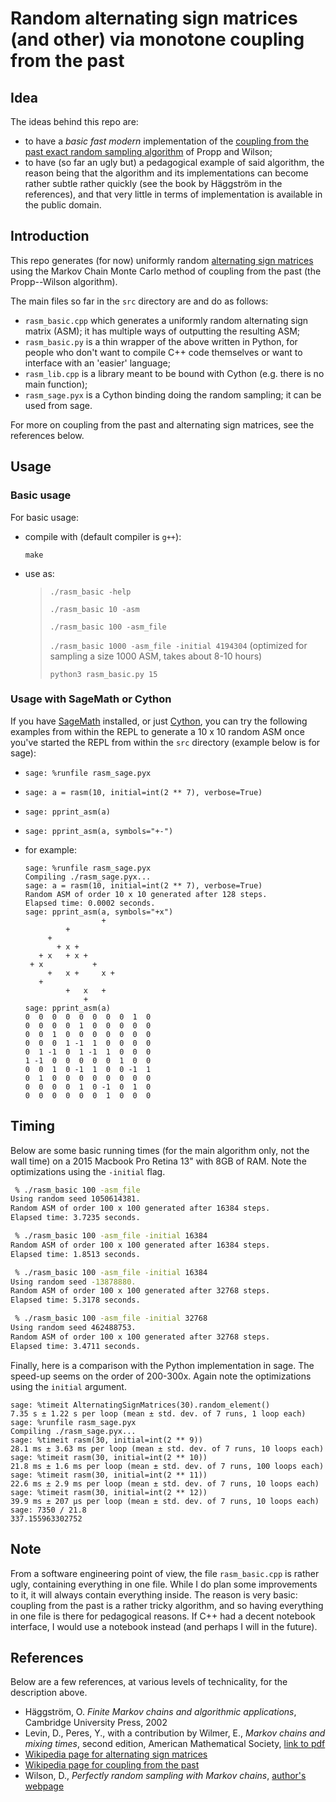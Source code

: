 # Random alternating sign matrices (and other) via monotone coupling from the past

## Idea

The ideas behind this repo are:

- to have a *basic fast modern* implementation of the [coupling from the past exact random sampling algorithm](https://en.wikipedia.org/wiki/Coupling_from_the_past) of Propp and Wilson;
- to have (so far an ugly but) a pedagogical example of said algorithm, the reason being that the algorithm and its implementations can become rather subtle rather quickly (see the book by Häggström in the references), and that very little in terms of implementation is available in the public domain.

## Introduction

This repo generates (for now) uniformly random [alternating sign matrices](https://en.wikipedia.org/wiki/Alternating_sign_matrix) using the Markov Chain Monte Carlo method of coupling from the past (the Propp--Wilson algorithm).  

The main files so far in the `src` directory are and do as follows:  

- `rasm_basic.cpp` which generates a uniformly random alternating sign matrix (ASM); it has multiple ways of outputting the resulting ASM;
- `rasm_basic.py` is a thin wrapper of the above written in Python, for people who don't want to compile C++ code themselves or want to interface with an 'easier' language;
- `rasm_lib.cpp` is a library meant to be bound with Cython (e.g. there is no main function);
- `rasm_sage.pyx` is a Cython binding doing the random sampling; it can be used from sage.
  
For more on coupling from the past and alternating sign matrices, see the references below.
  
## Usage

### Basic usage

For basic usage:

- compile with (default compiler is `g++`):

  ```make```

- use as:

  > ```./rasm_basic -help```
  >
  > ```./rasm_basic 10 -asm```
  >
  > ```./rasm_basic 100 -asm_file```
  >
  > ```./rasm_basic 1000 -asm_file -initial 4194304``` (optimized for sampling a size 1000 ASM, takes about 8-10 hours)
  >
  > ```python3 rasm_basic.py 15```

### Usage with SageMath or Cython

If you have [SageMath](https://www.sagemath.org) installed, or just [Cython](https://cython.readthedocs.io/en/latest/#), you can try the following examples from within the REPL to generate a 10 x 10 random ASM once you've started the REPL from within the ```src``` directory (example below is for sage):

- ```sage: %runfile rasm_sage.pyx```
- ```sage: a = rasm(10, initial=int(2 ** 7), verbose=True)```
- ```sage: pprint_asm(a)```
- ```sage: pprint_asm(a, symbols="+-")```
- for example:

   ```sage
   sage: %runfile rasm_sage.pyx
   Compiling ./rasm_sage.pyx...
   sage: a = rasm(10, initial=int(2 ** 7), verbose=True)
   Random ASM of order 10 x 10 generated after 128 steps.
   Elapsed time: 0.0002 seconds.
   sage: pprint_asm(a, symbols="+x")
                    +   
            +           
        +               
          + x +         
      + x   + x +       
    + x           +     
        +   x +     x + 
      +                 
            +   x   +   
                +  
   sage: pprint_asm(a)
   0  0  0  0  0  0  0  0  1  0
   0  0  0  0  1  0  0  0  0  0
   0  0  1  0  0  0  0  0  0  0
   0  0  0  1 -1  1  0  0  0  0
   0  1 -1  0  1 -1  1  0  0  0
   1 -1  0  0  0  0  0  1  0  0
   0  0  1  0 -1  1  0  0 -1  1
   0  1  0  0  0  0  0  0  0  0
   0  0  0  0  1  0 -1  0  1  0
   0  0  0  0  0  0  1  0  0  0
   ```

## Timing

Below are some basic running times (for the main algorithm only, not the wall time) on a 2015 Macbook Pro Retina 13" with 8GB of RAM. Note the optimizations using the `-initial` flag.

```bash
 % ./rasm_basic 100 -asm_file
Using random seed 1050614381.
Random ASM of order 100 x 100 generated after 16384 steps.
Elapsed time: 3.7235 seconds.

 % ./rasm_basic 100 -asm_file -initial 16384
Random ASM of order 100 x 100 generated after 16384 steps.
Elapsed time: 1.8513 seconds.

 % ./rasm_basic 100 -asm_file -initial 16384
Using random seed -13878880.
Random ASM of order 100 x 100 generated after 32768 steps.
Elapsed time: 5.3178 seconds.

 % ./rasm_basic 100 -asm_file -initial 32768
Using random seed 462488753.
Random ASM of order 100 x 100 generated after 32768 steps.
Elapsed time: 3.4711 seconds.
```

Finally, here is a comparison with the Python implementation in sage. The speed-up seems on the order of 200-300x. Again note the optimizations using the `initial` argument.

```sage
sage: %timeit AlternatingSignMatrices(30).random_element()
7.35 s ± 1.22 s per loop (mean ± std. dev. of 7 runs, 1 loop each)
sage: %runfile rasm_sage.pyx
Compiling ./rasm_sage.pyx...
sage: %timeit rasm(30, initial=int(2 ** 9))
28.1 ms ± 3.63 ms per loop (mean ± std. dev. of 7 runs, 10 loops each)
sage: %timeit rasm(30, initial=int(2 ** 10))
21.8 ms ± 1.6 ms per loop (mean ± std. dev. of 7 runs, 100 loops each)
sage: %timeit rasm(30, initial=int(2 ** 11))
22.6 ms ± 2.9 ms per loop (mean ± std. dev. of 7 runs, 10 loops each)
sage: %timeit rasm(30, initial=int(2 ** 12))
39.9 ms ± 207 µs per loop (mean ± std. dev. of 7 runs, 10 loops each)
sage: 7350 / 21.8
337.155963302752
```

## Note

From a software engineering point of view, the file `rasm_basic.cpp` is rather ugly, containing everything in one file. While I do plan some improvements to it, it will always contain everything inside. The reason is very basic: coupling from the past is a rather tricky algorithm, and so having everything in one file is there for pedagogical reasons. If C++ had a decent notebook interface, I would use a notebook instead (and perhaps I will in the future).

## References

Below are a few references, at various levels of technicality, for the description above.

- Häggström, O. *Finite Markov chains and algorithmic applications*, Cambridge University Press, 2002
- Levin, D., Peres, Y., with a contribution by Wilmer, E., *Markov chains and mixing times*, second edition, American Mathematical Society, [link to pdf](https://pages.uoregon.edu/dlevin/MARKOV/markovmixing.pdf)
- [Wikipedia page for alternating sign matrices](https://en.wikipedia.org/wiki/Alternating_sign_matrix)
- [Wikipedia page for coupling from the past](https://en.wikipedia.org/wiki/Coupling_from_the_past)
- Wilson, D., *Perfectly random sampling with Markov chains*, [author's webpage](http://www.dbwilson.com/exact/)
